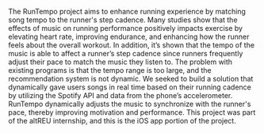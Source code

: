The RunTempo project aims to enhance running experience by matching song tempo to the runner's step cadence. Many studies show that the effects of music on running performance positively impacts exercise by elevating heart rate, improving endurance, and enhancing how the runner feels about the overall workout. In addition, it’s shown that the tempo of the music is able to affect a runner’s step cadence since runners frequently adjust their pace to match the music they listen to. The problem with existing programs is that the tempo range is too large, and the recommendation system is not dynamic. We seeked to build a solution that dynamically gave users songs in real time based on their running cadence by utilizing the Spotify API and data from the phone’s accelerometer. RunTempo dynamically adjusts the music to synchronize with the runner's pace, thereby improving motivation and performance.
This project was part of the altREU internship, and this is the iOS app portion of the project.
